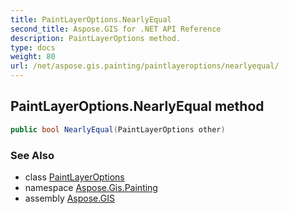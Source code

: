 ```yaml
---
title: PaintLayerOptions.NearlyEqual
second_title: Aspose.GIS for .NET API Reference
description: PaintLayerOptions method. 
type: docs
weight: 80
url: /net/aspose.gis.painting/paintlayeroptions/nearlyequal/
---
```

## PaintLayerOptions.NearlyEqual method

```csharp
public bool NearlyEqual(PaintLayerOptions other)
```

### See Also

* class [PaintLayerOptions](../)
* namespace [Aspose.Gis.Painting](../../paintlayeroptions/)
* assembly [Aspose.GIS](../../../)


